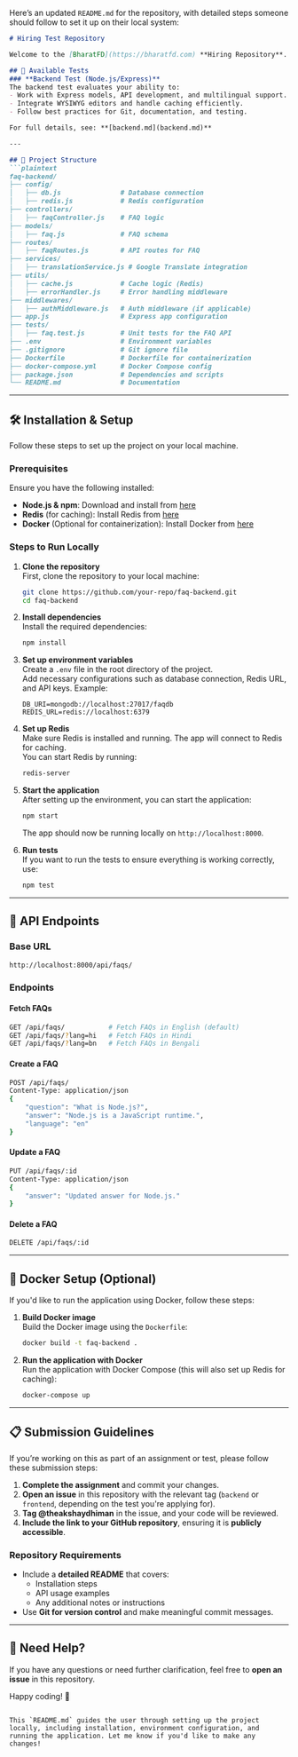 Here’s an updated `README.md` for the repository, with detailed steps someone should follow to set it up on their local system:

```markdown
# Hiring Test Repository

Welcome to the [BharatFD](https://bharatfd.com) **Hiring Repository**. This repository contains test assignments for backend and frontend developers.

## 📌 Available Tests
### **Backend Test (Node.js/Express)**
The backend test evaluates your ability to:
- Work with Express models, API development, and multilingual support.
- Integrate WYSIWYG editors and handle caching efficiently.
- Follow best practices for Git, documentation, and testing.

For full details, see: **[backend.md](backend.md)**

---

## 📂 Project Structure
```plaintext
faq-backend/
├── config/
│   ├── db.js               # Database connection
│   ├── redis.js            # Redis configuration
├── controllers/
│   ├── faqController.js    # FAQ logic
├── models/
│   ├── faq.js              # FAQ schema
├── routes/
│   ├── faqRoutes.js        # API routes for FAQ
├── services/
│   ├── translationService.js # Google Translate integration
├── utils/
│   ├── cache.js            # Cache logic (Redis)
│   ├── errorHandler.js     # Error handling middleware
├── middlewares/
│   ├── authMiddleware.js   # Auth middleware (if applicable)
├── app.js                  # Express app configuration
├── tests/
│   ├── faq.test.js         # Unit tests for the FAQ API
├── .env                    # Environment variables
├── .gitignore              # Git ignore file
├── Dockerfile              # Dockerfile for containerization
├── docker-compose.yml      # Docker Compose config
├── package.json            # Dependencies and scripts
└── README.md               # Documentation
```

---

## 🛠️ Installation & Setup

Follow these steps to set up the project on your local machine.

### **Prerequisites**
Ensure you have the following installed:
- **Node.js & npm**: Download and install from [here](https://nodejs.org/)
- **Redis** (for caching): Install Redis from [here](https://redis.io/download)
- **Docker** (Optional for containerization): Install Docker from [here](https://www.docker.com/get-started)

### **Steps to Run Locally**

1. **Clone the repository**  
   First, clone the repository to your local machine:
   ```sh
   git clone https://github.com/your-repo/faq-backend.git
   cd faq-backend
   ```

2. **Install dependencies**  
   Install the required dependencies:
   ```sh
   npm install
   ```

3. **Set up environment variables**  
   Create a `.env` file in the root directory of the project.  
   Add necessary configurations such as database connection, Redis URL, and API keys. Example:
   ```env
   DB_URI=mongodb://localhost:27017/faqdb
   REDIS_URL=redis://localhost:6379
   ```

4. **Set up Redis**  
   Make sure Redis is installed and running. The app will connect to Redis for caching.  
   You can start Redis by running:
   ```sh
   redis-server
   ```

5. **Start the application**  
   After setting up the environment, you can start the application:
   ```sh
   npm start
   ```
   The app should now be running locally on `http://localhost:8000`.

6. **Run tests**  
   If you want to run the tests to ensure everything is working correctly, use:
   ```sh
   npm test
   ```

---

## 📡 API Endpoints
### **Base URL**
```
http://localhost:8000/api/faqs/
```

### **Endpoints**

#### **Fetch FAQs**
```sh
GET /api/faqs/           # Fetch FAQs in English (default)
GET /api/faqs/?lang=hi   # Fetch FAQs in Hindi
GET /api/faqs/?lang=bn   # Fetch FAQs in Bengali
```

#### **Create a FAQ**
```sh
POST /api/faqs/
Content-Type: application/json
{
    "question": "What is Node.js?",
    "answer": "Node.js is a JavaScript runtime.",
    "language": "en"
}
```

#### **Update a FAQ**
```sh
PUT /api/faqs/:id
Content-Type: application/json
{
    "answer": "Updated answer for Node.js."
}
```

#### **Delete a FAQ**
```sh
DELETE /api/faqs/:id
```

---

## 🧪 Docker Setup (Optional)

If you'd like to run the application using Docker, follow these steps:

1. **Build Docker image**  
   Build the Docker image using the `Dockerfile`:
   ```sh
   docker build -t faq-backend .
   ```

2. **Run the application with Docker**  
   Run the application with Docker Compose (this will also set up Redis for caching):
   ```sh
   docker-compose up
   ```

---

## 📋 Submission Guidelines

If you’re working on this as part of an assignment or test, please follow these submission steps:

1. **Complete the assignment** and commit your changes.
2. **Open an issue** in this repository with the relevant tag (`backend` or `frontend`, depending on the test you're applying for).
3. **Tag @theakshaydhiman** in the issue, and your code will be reviewed.
4. **Include the link to your GitHub repository**, ensuring it is **publicly accessible**.

### **Repository Requirements**
- Include a **detailed README** that covers:
  - Installation steps
  - API usage examples
  - Any additional notes or instructions
- Use **Git for version control** and make meaningful commit messages.

---

## 🚀 Need Help?

If you have any questions or need further clarification, feel free to **open an issue** in this repository.

Happy coding! 🎉
```

This `README.md` guides the user through setting up the project locally, including installation, environment configuration, and running the application. Let me know if you'd like to make any changes!